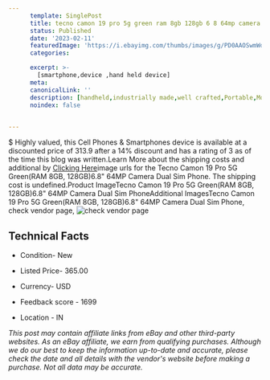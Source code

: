 ```yaml
---
      template: SinglePost
      title: tecno camon 19 pro 5g green ram 8gb 128gb 6 8 64mp camera dual sim phone
      status: Published
      date: '2023-02-11'
      featuredImage: 'https://i.ebayimg.com/thumbs/images/g/PD0AAOSwmWdjDyXh/s-l225.jpg'
      categories: 

      excerpt: >-
        [smartphone,device ,hand held device]
      meta:
      canonicalLink: ''
      description: [handheld,industrially made,well crafted,Portable,Mobile,Compact,Convenient,Lightweight,Maneuverable,Man-portable,Miniature,Carriable,Hand-held,Light,Holdable,Transportable,Mobile device,Pocket-sized,On-the-go,Wireless,Cordless,Compact size,Convenient size, smartphone,device ,hand held device]
      noindex: false

        
---
```

$
    Highly valued, this Cell Phones & Smartphones device is available at a discounted price of 313.9 after a 14% discount and has a rating of 3 as of the time this blog was written.Learn More about the shipping costs and additional by [Clicking Here](https://www.ebay.com/itm/175418062338?hash=item28d7bb3602%3Ag%3APD0AAOSwmWdjDyXh&mkevt=1&mkcid=1&mkrid=711-53200-19255-0&campid=%253CePNCampaignId%253E&customid=%253CreferenceId%253E&toolid=10049)image urls for the Tecno Camon 19 Pro 5G Green(RAM 8GB, 128GB)6.8" 64MP Camera Dual Sim  Phone. The shipping cost is undefined.Product ImageTecno Camon 19 Pro 5G Green(RAM 8GB, 128GB)6.8" 64MP Camera Dual Sim  PhoneAdditional ImagesTecno Camon 19 Pro 5G Green(RAM 8GB, 128GB)6.8" 64MP Camera Dual Sim  Phone, check vendor page, ![check vendor page](https://origin-galleryplus.ebayimg.com/ws/web/175418062338_2_0_1/225x225.jpg,https://origin-galleryplus.ebayimg.com/ws/web/175418062338_3_0_1/225x225.jpg,https://origin-galleryplus.ebayimg.com/ws/web/175418062338_4_0_1/225x225.jpg,https://origin-galleryplus.ebayimg.com/ws/web/175418062338_5_0_1/225x225.jpg,https://origin-galleryplus.ebayimg.com/ws/web/175418062338_6_0_1/225x225.jpg,https://origin-galleryplus.ebayimg.com/ws/web/175418062338_7_0_1/225x225.jpg,https://origin-galleryplus.ebayimg.com/ws/web/175418062338_8_0_1/225x225.jpg,https://origin-galleryplus.ebayimg.com/ws/web/175418062338_9_0_1/225x225.jpg,https://origin-galleryplus.ebayimg.com/ws/web/175418062338_10_0_1/225x225.jpg)
    
    

 ## Technical Facts 



     
      

 - Condition- New 


      

 - Listed Price- 365.00 


      

 - Currency- USD 


      

 - Feedback score - 1699 


      

 - Location - IN 


      
      

 *_This post may contain affiliate links from eBay and other third-party websites. As an eBay affiliate, we earn from qualifying purchases. Although we do our best to keep the information up-to-date and accurate, please check the date and all details with the vendor's website before making a purchase. Not all data may be accurate._*



    
    
    
    
    